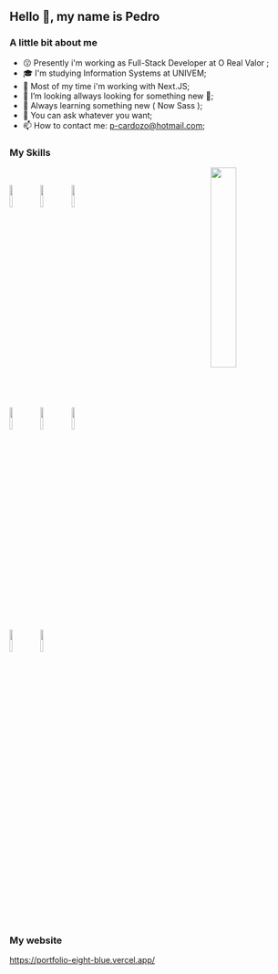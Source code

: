 
## Hello 👋, my name is Pedro

### A little bit about me
- 😗 Presently i'm working as Full-Stack Developer at O Real Valor ;
- 🎓 I'm studying Information Systems at UNIVEM;
- 📱 Most of my time i'm working with Next.JS; 
- 👯 I’m looking allways looking for something new 🤝;
- 🤔 Always learning something new ( Now Sass );
- 💬 You can ask whatever you want;
- 📫 How to contact me: p-cardozo@hotmail.com;

### My Skills

<div>

  <a href="https://github.com/pedrocardoz0">
    <img  align="right" width="30%" src='https://i.pinimg.com/originals/9f/6b/b6/9f6bb6f801de31e272fef72184c7f188.gif'>
  </a>
  <br />
  
  <code><img width="10%" src="https://www.vectorlogo.zone/logos/reactjs/reactjs-ar21.svg"></code>
  <code><img width="10%" src="https://www.vectorlogo.zone/logos/expressjs/expressjs-ar21.svg"></code>
  <code><img width="10%" src="https://www.vectorlogo.zone/logos/python/python-ar21.svg"></code>
  <br />
  <code><img width="10%" src="https://www.vectorlogo.zone/logos/mysql/mysql-ar21.svg"></code>
  <code><img width="10%" src="https://www.vectorlogo.zone/logos/git-scm/git-scm-ar21.svg"></code>
  <code><img width="10%" src="https://www.vectorlogo.zone/logos/w3_html5/w3_html5-ar21.svg"></code>
  <br />
  <code><img width="10%" src="https://www.vectorlogo.zone/logos/graphql/graphql-ar21.svg"></code>
  <code><img width="10%" src="https://www.vectorlogo.zone/logos/sass-lang/sass-lang-ar21.svg"></code>

  <br />
  <br />
  <br />

</div>

<br />

<div style='padding: 20px'></div>

### My website
https://portfolio-eight-blue.vercel.app/
